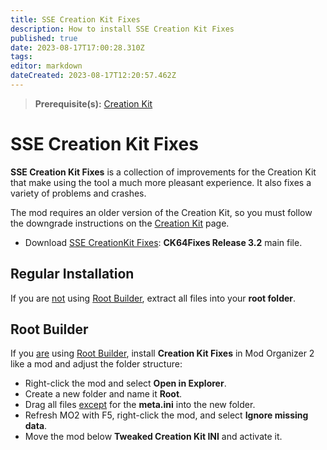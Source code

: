 ```yaml
---
title: SSE Creation Kit Fixes
description: How to install SSE Creation Kit Fixes
published: true
date: 2023-08-17T17:00:28.310Z
tags: 
editor: markdown
dateCreated: 2023-08-17T12:20:57.462Z
---
```


> **Prerequisite(s):** [Creation Kit](/tools/ck)

# SSE Creation Kit Fixes

**SSE Creation Kit Fixes** is a collection of improvements for the Creation Kit that make using the tool a much more pleasant experience. It also fixes a variety of problems and crashes.

The mod requires an older version of the Creation Kit, so you must follow the downgrade instructions on the [Creation Kit](/tools/ck) page.

- Download [SSE CreationKit Fixes](https://www.nexusmods.com/skyrimspecialedition/mods/20061?tab=files): **CK64Fixes Release 3.2** main file.

## Regular Installation

If you are <u>not</u> using [Root Builder](/mo2/root-builder), extract all files into your **root folder**.

## Root Builder

If you <u>are</u> using [Root Builder](/mo2/root-builder), install **Creation Kit Fixes** in Mod Organizer 2 like a mod and adjust the folder structure:

- Right-click the mod and select **Open in Explorer**.
- Create a new folder and name it **Root**.
- Drag all files <u>except</u> for the **meta.ini** into the new folder.
- Refresh MO2 with F5, right-click the mod, and select **Ignore missing data**.
- Move the mod below **Tweaked Creation Kit INI** and activate it.
